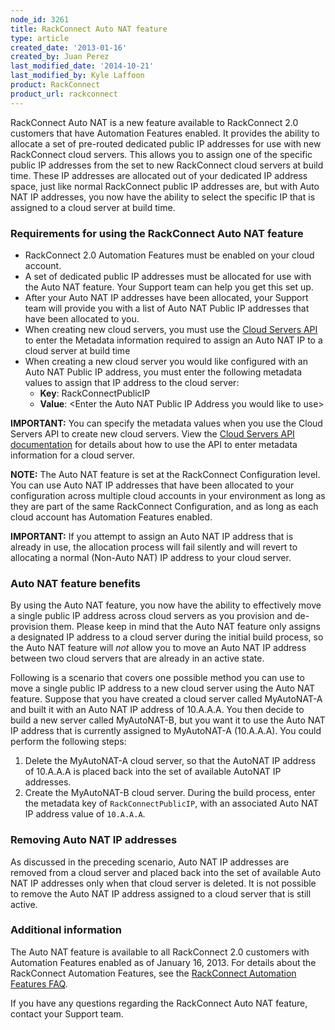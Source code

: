 ```yaml
---
node_id: 3261
title: RackConnect Auto NAT feature
type: article
created_date: '2013-01-16'
created_by: Juan Perez
last_modified_date: '2014-10-21'
last_modified_by: Kyle Laffoon
product: RackConnect
product_url: rackconnect
---
```


RackConnect Auto NAT is a new feature available to RackConnect 2.0 customers that have Automation Features enabled.  It provides the ability to allocate a set of pre-routed dedicated public IP addresses for use with new RackConnect
cloud servers. This allows you to assign one of the specific public IP
addresses from the set to new RackConnect cloud servers at build time.
These IP addresses are allocated out of your dedicated IP address space,
just like normal RackConnect public IP addresses are, but with Auto NAT
IP addresses, you now have the ability to select the specific IP that is
assigned to a cloud server at build time.

### Requirements for using the RackConnect Auto NAT feature

- RackConnect 2.0 Automation Features must be enabled on your
    cloud account.
- A set of dedicated public IP addresses must be allocated for use
    with the Auto NAT feature. Your Support team can help you get this
    set up.
- After your Auto NAT IP addresses have been allocated, your Support
    team will provide you with a list of Auto NAT Public IP addresses
    that have been allocated to you.
- When creating new cloud servers, you must use the [Cloud Servers
    API](http://docs.rackspace.com/servers/api/v2/cs-devguide/content/ch_preface.html)
    to enter the Metadata information required to assign an Auto NAT IP
    to a cloud server at build time
- When creating a new cloud server you would like configured with an
    Auto NAT Public IP address, you must enter the following metadata
    values to assign that IP address to the cloud server:
    -   **Key**: RackConnectPublicIP
    -   **Value**: &lt;Enter the Auto NAT Public IP Address you would
        like to use&gt;

**IMPORTANT:** You can specify the metadata values when you use the
Cloud Servers API to create new cloud servers. View the [Cloud
Servers API documentation](https://developer.rackspace.com/docs/cloud-servers/v2/developer-guide/#set-server-metadata) for details about how to use the API to
enter metadata information for a cloud server.

**NOTE:** The Auto NAT feature is set at the RackConnect Configuration
level. You can use Auto NAT IP addresses that have been allocated
to your configuration across multiple cloud accounts in your environment
as long as they are part of the same RackConnect Configuration, and as
long as each cloud account has Automation Features enabled.

**IMPORTANT:** If you attempt to assign an Auto NAT IP address that is
already in use, the allocation process will fail silently and will
revert to allocating a normal (Non-Auto NAT) IP address to your cloud
server.

### Auto NAT feature benefits

By using the Auto NAT feature, you now have the ability to
effectively move a single public IP address across cloud servers as you
provision and de-provision them.  Please keep in mind that the Auto NAT
feature only assigns a designated IP address to a cloud server during
the initial build process, so the Auto NAT feature will *not* allow
you to move an Auto NAT IP address between two cloud servers that are
already in an active state.

Following is a scenario that covers one possible method you can use to move a single public IP address to a new cloud server using the Auto NAT feature. Suppose that you have created a cloud server called MyAutoNAT-A and built it with an Auto NAT IP address of 10.A.A.A. You then decide to build a
new server called MyAutoNAT-B, but you want it to use the Auto NAT IP address that is currently assigned to MyAutoNAT-A (10.A.A.A). You could perform the following steps:

1.  Delete the MyAutoNAT-A cloud server, so that the AutoNAT IP address of
    10.A.A.A is placed back into the set of available AutoNAT IP addresses.
2.  Create the MyAutoNAT-B cloud server. During the build process, enter the metadata key of `RackConnectPublicIP`, with an associated Auto NAT IP address
  value of `10.A.A.A`.

### Removing Auto NAT IP addresses

As discussed in the preceding scenario, Auto NAT IP addresses are
removed from a cloud server and placed back into the set of available
Auto NAT IP addresses only when that cloud server is deleted. It is not
possible to remove the Auto NAT IP address assigned to a cloud server
that is still active.

### Additional information

The Auto NAT feature is available to all RackConnect 2.0 customers with
Automation Features enabled as of January 16, 2013. For details
about the RackConnect Automation Features, see the
[RackConnect Automation Features FAQ](/how-to/rackconnect-v20-automation-features-faq).

If you have any questions regarding the RackConnect Auto NAT
feature, contact your Support team.
